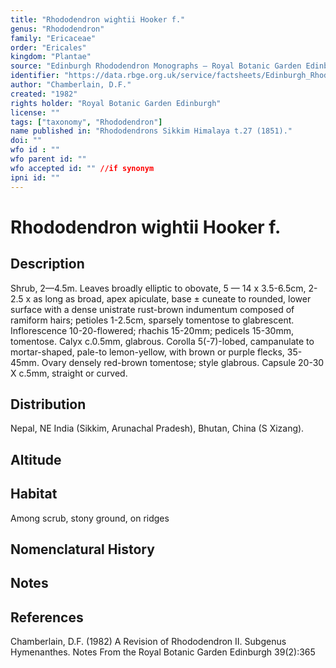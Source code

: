 ```yaml
---
title: "Rhododendron wightii Hooker f."
genus: "Rhododendron"
family: "Ericaceae"
order: "Ericales"
kingdom: "Plantae"
source: "Edinburgh Rhododendron Monographs – Royal Botanic Garden Edinburgh"
identifier: "https://data.rbge.org.uk/service/factsheets/Edinburgh_Rhododendron_Monographs.xhtml"
author: "Chamberlain, D.F."
created: "1982"
rights holder: "Royal Botanic Garden Edinburgh"
license: ""
tags: ["taxonomy", "Rhododendron"]
name published in: "Rhododendrons Sikkim Himalaya t.27 (1851)."
doi: ""
wfo id : ""
wfo parent id: ""
wfo accepted id: "" //if synonym                      
ipni id: ""
---
```


                       

# Rhododendron wightii Hooker f.

## Description
Shrub, 2—4.5m. Leaves broadly elliptic to obovate, 5 — 14 x 3.5-6.5cm, 2-2.5 x as long as broad, apex apiculate, base ± cuneate to rounded, lower surface with a dense unistrate rust-brown indumentum composed of ramiform hairs; petioles 1-2.5cm, sparsely tomentose to glabrescent. Inflorescence 10-20-flowered; rhachis 15-20mm; pedicels 15-30mm, tomentose. Calyx c.0.5mm, glabrous. Corolla 5(-7)-lobed, campanulate to mortar-shaped, pale-to lemon-yellow, with brown or purple flecks, 35-45mm. Ovary densely red-brown tomentose; style glabrous. Capsule 20-30 X c.5mm, straight or curved.

## Distribution
Nepal, NE India (Sikkim, Arunachal Pradesh), Bhutan, China (S Xizang).

## Altitude


## Habitat
Among scrub, stony ground, on ridges

## Nomenclatural History

                       
## Notes


## References

Chamberlain, D.F. (1982) A Revision of Rhododendron II. Subgenus Hymenanthes. Notes From the Royal Botanic Garden Edinburgh 39(2):365
